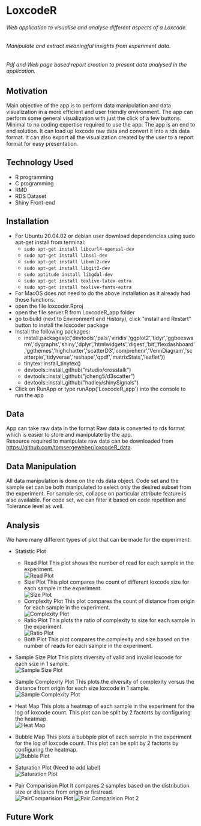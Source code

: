 # LoxcodeR
###### Web application to visualise and analyse different aspects of a Loxcode.
###### Manipulate and extract meaningful insights from experiment data.
###### Pdf and Web page based report creation to present data analysed in the application.

## Motivation
Main objective of the app is to perform data manipulation and data visualization in a more efficient and user friendly environment. The app can perform some general visualization with just the click of a few buttons. Minimal to no coding expertise required to use the app. The app is an end to end solution. It can load up loxcode raw data and convert it into a rds data format. It can also export all the visualization created by the user to a report format for easy presentation.

## Technology Used
- R programming
- C programming
- RMD
- RDS Dataset
- Shiny Front-end

## Installation
- For Ubuntu 20.04.02 or debian user download dependencies using sudo apt-get install from terminal:
	- `sudo apt-get install libcurl4-openssl-dev`
	- `sudo apt-get install libssl-dev`
	- `sudo apt-get install libxml2-dev`
	- `sudo apt-get install libgit2-dev`
	- `sudo aptitude install libgdal-dev`
	- `sudo apt-get install texlive-latex-extra`
	- `sudo apt-get install texlive-fonts-extra`
- For MacOS does not need to do the above installation as it already had those functions.
- open the file loxcoder.Rproj
- open the file server.R from LoxcodeR_app folder
- go to build (next to Environment and History), click "install and Restart" button to install the loxcoder package
- Install the following packages:
    - install.packages(c('devtools','pals','viridis','ggplot2','tidyr','ggbeeswarm','dygraphs','shiny','dplyr','htmlwidgets','digest','bit','flexdashboard','ggthemes','highcharter','scatterD3','comprehenr','VennDiagram','scatterpie','tidyverse','reshape','qpdf','matrixStats','leaflet'))
    - tinytex::install_tinytex()
    - devtools::install_github("rstudio/crosstalk")
    - devtools::install_github("jcheng5/d3scatter")
    - devtools::install_github("hadley/shinySignals")
- Click on RunApp or type runApp('LoxcodeR_app') into the console to run the app

## Data
App can take raw data in the format 
Raw data is converted to rds format which is easier to store and manipulate by the app.</br>
Resource required to manipulate raw data can be downloaded from https://github.com/tomsergeweber/loxcodeR_data.

## Data Manipulation
All data manipulation is done on the rds data object. Code set and the sample set can be both manipulated to select only the desired subset from the experiment. 
For sample set, collapse on particular attribute feature is also available. 
For code set, we can filter it based on code repetition and Tolerance level as well.

## Analysis
We have many different types of plot that can be made for the experiment:
- Statistic Plot
    - Read Plot
        This plot shows the number of read for each sample in the experiment.<br/>
![Read Plot](https://github.com/tomsergeweber/LoxCodeR2022/blob/master/Docs/ReadPlot.png)
    - Size Plot
        This plot compares the count of different loxcode size for each sample in the experiment.<br/>
![Size Plot](https://github.com/tomsergeweber/LoxCodeR2022/blob/master/Docs/SizePlot.png)
    - Complexity Plot
        This plot compares the count of distance from origin for each sample in the experiment.<br/>
![Complexity Plot](https://github.com/tomsergeweber/LoxCodeR2022/blob/master/Docs/ComplexityPlot.png)        
    - Ratio Plot
        This plots the ratio of complexity to size for each sample in the experiment.<br/>
![Ratio Plot](https://github.com/tomsergeweber/LoxCodeR2022/blob/master/Docs/RatioPlot.png)        
    - Both Plot
        This plot compares the complexity and size based on the number of reads for each sample in the experiment.<br/>
      
- Sample Size Plot
    This plots diversity of valid and invalid loxcode for each size in 1 sample.<br/>
  ![Sample Size Plot](https://github.com/tomsergeweber/LoxCodeR2022/blob/master/Docs/SampleSizePlot.png)
- Sample Complexity Plot 
    This plots the diversity of complexity versus the distance from origin for each size loxcode in 1 sample.<br/>
  ![Sample Complexity Plot](https://github.com/tomsergeweber/LoxCodeR2022/blob/master/Docs/SampleComplexityPlot.png)
- Heat Map
    This plots a heatmap of each sample in the experiment for the log of loxcode count. This plot can be split by 2 factorts by configuring the heatmap.<br/>
![Heat Map](https://github.com/tomsergeweber/LoxCodeR2022/blob/master/Docs/HeatMap.png)
- Bubble Map
    This plots a bubbple plot of each sample in the experiment for the log of loxcode count. This plot can be split by 2 factorts by configuring the heatmap.<br/>
![Bubble Plot](https://github.com/tomsergeweber/LoxCodeR2022/blob/master/Docs/BubblePlot.png)
- Saturation Plot
    (Need to add label)<br/>
![Saturation Plot](https://github.com/tomsergeweber/LoxCodeR2022/blob/master/Docs/SaturationPlot.png)
- Pair Comparision Plot
    It compares 2 samples based on the distribution size or distance from origin or firstread.<br/>
![PairComparision Plot](https://github.com/tomsergeweber/LoxCodeR2022/blob/master/Docs/PairComparisionPlot.png)
![Pair Comparision Plot 2](https://github.com/tomsergeweber/LoxCodeR2022/blob/master/Docs/PairComparisionPlot2.png)
## Future Work
